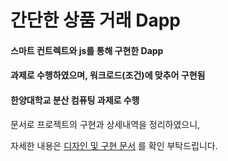 간단한 상품 거래 Dapp
===============



#### 스마트 컨트렉트와 js를 통해 구현한 Dapp
#### 과제로 수행하였으며, 워크로드(조건)에 맞추어 구현됨

#### 한양대학교 분산 컴퓨팅 과제로 수행

문서로 프로젝트의 구현과 상세내역을 정리하였으니,

자세한 내용은
[디자인 및 구현 문서](https://github.com/suhwanggyu/simple-store-Dapp/blob/main/%EB%94%94%EC%9E%90%EC%9D%B8%EB%8B%A4%ED%81%90%EB%A8%BC%ED%8A%B8.pdf)
를 확인 부탁드립니다.